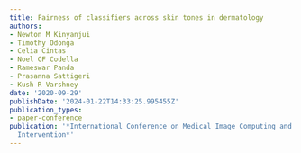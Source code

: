 ```yaml
---
title: Fairness of classifiers across skin tones in dermatology
authors:
- Newton M Kinyanjui
- Timothy Odonga
- Celia Cintas
- Noel CF Codella
- Rameswar Panda
- Prasanna Sattigeri
- Kush R Varshney
date: '2020-09-29'
publishDate: '2024-01-22T14:33:25.995455Z'
publication_types:
- paper-conference
publication: '*International Conference on Medical Image Computing and Computer-Assisted
  Intervention*'
---
```

